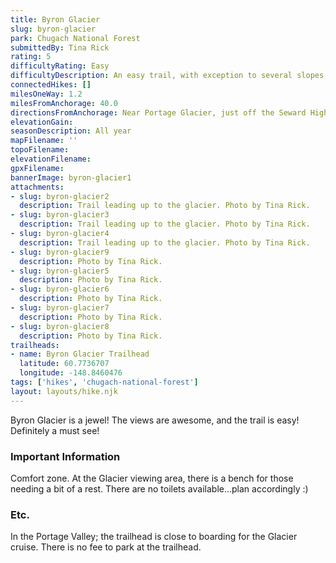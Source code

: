 ```yaml
---
title: Byron Glacier
slug: byron-glacier
park: Chugach National Forest
submittedBy: Tina Rick
rating: 5
difficultyRating: Easy
difficultyDescription: An easy trail, with exception to several slopes, elevation does not change.  A wonderful trail for families!
connectedHikes: []
milesOneWay: 1.2
milesFromAnchorage: 40.0
directionsFromAnchorage: Near Portage Glacier, just off the Seward Highway
elevationGain: 
seasonDescription: All year
mapFilename: ''
topoFilename: 
elevationFilename: 
gpxFilename: 
bannerImage: byron-glacier1
attachments:
- slug: byron-glacier2
  description: Trail leading up to the glacier. Photo by Tina Rick.
- slug: byron-glacier3
  description: Trail leading up to the glacier. Photo by Tina Rick.
- slug: byron-glacier4
  description: Trail leading up to the glacier. Photo by Tina Rick.
- slug: byron-glacier9
  description: Photo by Tina Rick.
- slug: byron-glacier5
  description: Photo by Tina Rick.
- slug: byron-glacier6
  description: Photo by Tina Rick.
- slug: byron-glacier7
  description: Photo by Tina Rick.
- slug: byron-glacier8
  description: Photo by Tina Rick.
trailheads:
- name: Byron Glacier Trailhead
  latitude: 60.7736707
  longitude: -148.8460476
tags: ['hikes', 'chugach-national-forest']
layout: layouts/hike.njk
---
```

Byron Glacier is a jewel! The views are awesome, and the trail is easy! Definitely a must see!

### Important Information

Comfort zone. At the Glacier viewing area, there is a bench for those needing a bit of a rest. There are no toilets available...plan accordingly :)

### Etc.

In the Portage Valley; the trailhead is close to boarding for the Glacier cruise. There is no fee to park at the trailhead.